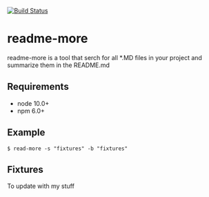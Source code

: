 [![Build Status](https://travis-ci.org/silversonicaxel/readme-more.svg?branch=master)](https://travis-ci.org/silversonicaxel/readme-more)

# readme-more
readme-more is a tool that serch for all *.MD files in your project and summarize them in the README.md


## Requirements
* node 10.0+
* npm 6.0+


## Example

```
$ read-more -s "fixtures" -b "fixtures"
```

## Fixtures
To update with my stuff
